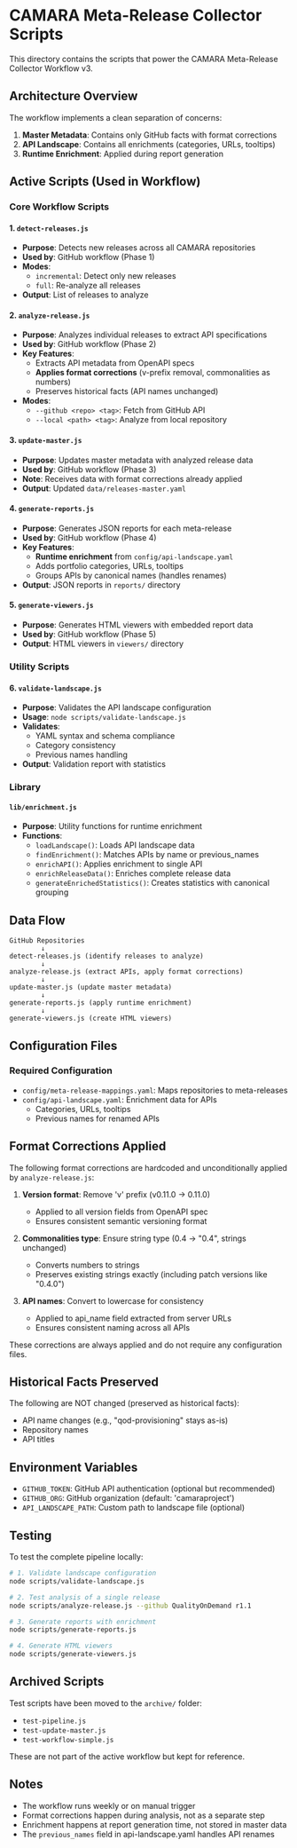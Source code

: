 # CAMARA Meta-Release Collector Scripts

This directory contains the scripts that power the CAMARA Meta-Release Collector Workflow v3.

## Architecture Overview

The workflow implements a clean separation of concerns:
1. **Master Metadata**: Contains only GitHub facts with format corrections
2. **API Landscape**: Contains all enrichments (categories, URLs, tooltips)
3. **Runtime Enrichment**: Applied during report generation

## Active Scripts (Used in Workflow)

### Core Workflow Scripts

#### 1. `detect-releases.js`
- **Purpose**: Detects new releases across all CAMARA repositories
- **Used by**: GitHub workflow (Phase 1)
- **Modes**:
  - `incremental`: Detect only new releases
  - `full`: Re-analyze all releases
- **Output**: List of releases to analyze

#### 2. `analyze-release.js`
- **Purpose**: Analyzes individual releases to extract API specifications
- **Used by**: GitHub workflow (Phase 2)
- **Key Features**:
  - Extracts API metadata from OpenAPI specs
  - **Applies format corrections** (v-prefix removal, commonalities as numbers)
  - Preserves historical facts (API names unchanged)
- **Modes**:
  - `--github <repo> <tag>`: Fetch from GitHub API
  - `--local <path> <tag>`: Analyze from local repository

#### 3. `update-master.js`
- **Purpose**: Updates master metadata with analyzed release data
- **Used by**: GitHub workflow (Phase 3)
- **Note**: Receives data with format corrections already applied
- **Output**: Updated `data/releases-master.yaml`

#### 4. `generate-reports.js`
- **Purpose**: Generates JSON reports for each meta-release
- **Used by**: GitHub workflow (Phase 4)
- **Key Features**:
  - **Runtime enrichment** from `config/api-landscape.yaml`
  - Adds portfolio categories, URLs, tooltips
  - Groups APIs by canonical names (handles renames)
- **Output**: JSON reports in `reports/` directory

#### 5. `generate-viewers.js`
- **Purpose**: Generates HTML viewers with embedded report data
- **Used by**: GitHub workflow (Phase 5)
- **Output**: HTML viewers in `viewers/` directory

### Utility Scripts

#### 6. `validate-landscape.js`
- **Purpose**: Validates the API landscape configuration
- **Usage**: `node scripts/validate-landscape.js`
- **Validates**:
  - YAML syntax and schema compliance
  - Category consistency
  - Previous names handling
- **Output**: Validation report with statistics

### Library

#### `lib/enrichment.js`
- **Purpose**: Utility functions for runtime enrichment
- **Functions**:
  - `loadLandscape()`: Loads API landscape data
  - `findEnrichment()`: Matches APIs by name or previous_names
  - `enrichAPI()`: Applies enrichment to single API
  - `enrichReleaseData()`: Enriches complete release data
  - `generateEnrichedStatistics()`: Creates statistics with canonical grouping

## Data Flow

```
GitHub Repositories
        ↓
detect-releases.js (identify releases to analyze)
        ↓
analyze-release.js (extract APIs, apply format corrections)
        ↓
update-master.js (update master metadata)
        ↓
generate-reports.js (apply runtime enrichment)
        ↓
generate-viewers.js (create HTML viewers)
```

## Configuration Files

### Required Configuration

- `config/meta-release-mappings.yaml`: Maps repositories to meta-releases
- `config/api-landscape.yaml`: Enrichment data for APIs
  - Categories, URLs, tooltips
  - Previous names for renamed APIs

## Format Corrections Applied

The following format corrections are hardcoded and unconditionally applied by `analyze-release.js`:

1. **Version format**: Remove 'v' prefix (v0.11.0 → 0.11.0)
   - Applied to all version fields from OpenAPI spec
   - Ensures consistent semantic versioning format

2. **Commonalities type**: Ensure string type (0.4 → "0.4", strings unchanged)
   - Converts numbers to strings
   - Preserves existing strings exactly (including patch versions like "0.4.0")

3. **API names**: Convert to lowercase for consistency
   - Applied to api_name field extracted from server URLs
   - Ensures consistent naming across all APIs

These corrections are always applied and do not require any configuration files.

## Historical Facts Preserved

The following are NOT changed (preserved as historical facts):

- API name changes (e.g., "qod-provisioning" stays as-is)
- Repository names
- API titles

## Environment Variables

- `GITHUB_TOKEN`: GitHub API authentication (optional but recommended)
- `GITHUB_ORG`: GitHub organization (default: 'camaraproject')
- `API_LANDSCAPE_PATH`: Custom path to landscape file (optional)

## Testing

To test the complete pipeline locally:

```bash
# 1. Validate landscape configuration
node scripts/validate-landscape.js

# 2. Test analysis of a single release
node scripts/analyze-release.js --github QualityOnDemand r1.1

# 3. Generate reports with enrichment
node scripts/generate-reports.js

# 4. Generate HTML viewers
node scripts/generate-viewers.js
```

## Archived Scripts

Test scripts have been moved to the `archive/` folder:
- `test-pipeline.js`
- `test-update-master.js`
- `test-workflow-simple.js`

These are not part of the active workflow but kept for reference.

## Notes

- The workflow runs weekly or on manual trigger
- Format corrections happen during analysis, not as a separate step
- Enrichment happens at report generation time, not stored in master data
- The `previous_names` field in api-landscape.yaml handles API renames